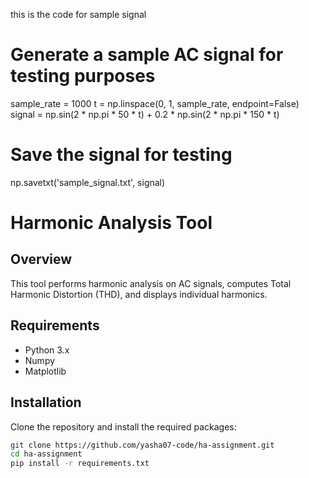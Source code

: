  this is the code for sample signal
 
# Generate a sample AC signal for testing purposes
sample_rate = 1000
t = np.linspace(0, 1, sample_rate, endpoint=False)
signal = np.sin(2 * np.pi * 50 * t) + 0.2 * np.sin(2 * np.pi * 150 * t)

# Save the signal for testing
np.savetxt('sample_signal.txt', signal)

# Harmonic Analysis Tool

## Overview
This tool performs harmonic analysis on AC signals, computes Total Harmonic Distortion (THD), and displays individual harmonics.

## Requirements
- Python 3.x
- Numpy
- Matplotlib

## Installation
Clone the repository and install the required packages:
```bash
git clone https://github.com/yasha07-code/ha-assignment.git
cd ha-assignment
pip install -r requirements.txt

